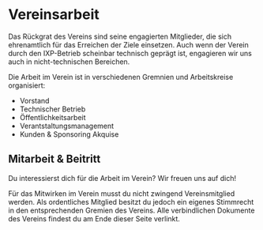 # Vereinsarbeit

Das Rückgrat des Vereins sind seine engagierten Mitglieder, die sich ehrenamtlich für das
Erreichen der Ziele einsetzen. Auch wenn der Verein durch den IXP-Betrieb scheinbar
technisch geprägt ist, engagieren wir uns auch in nicht-technischen Bereichen.

Die Arbeit im Verein ist in verschiedenen Gremnien und Arbeitskreise organisiert:

- Vorstand
- Technischer Betrieb
- Öffentlichkeitsarbeit
- Verantstaltungsmanagement
- Kunden & Sponsoring Akquise

## Mitarbeit & Beitritt

Du interessierst dich für die Arbeit im Verein? Wir freuen uns auf dich!

Für das Mitwirken im Verein musst du nicht zwingend Vereinsmitglied werden. Als 
ordentliches Mitglied besitzt du jedoch ein eigenes Stimmrecht in den entsprechenden
Gremien des Vereins. Alle verbindlichen Dokumente des Vereins findest du am Ende dieser Seite verlinkt.
